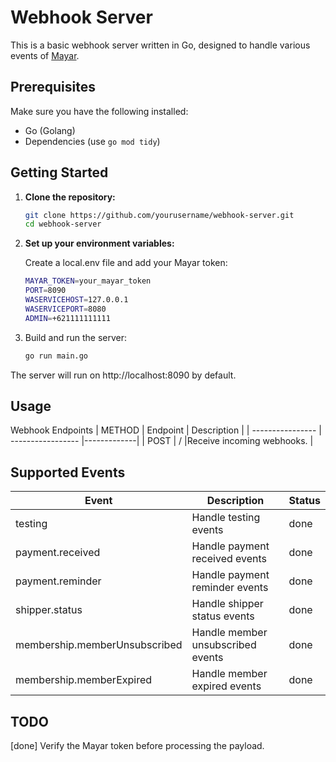 # Webhook Server

This is a basic webhook server written in Go, designed to handle various events of [Mayar](https://mayar.id/).

## Prerequisites

Make sure you have the following installed:

- Go (Golang)
- Dependencies (use `go mod tidy`)

## Getting Started

1. **Clone the repository:**

   ```bash
   git clone https://github.com/yourusername/webhook-server.git
   cd webhook-server
2. **Set up your environment variables:**

   Create a local.env file and add your Mayar token:
   ```bash
   MAYAR_TOKEN=your_mayar_token
   PORT=8090
   WASERVICEHOST=127.0.0.1
   WASERVICEPORT=8080
   ADMIN=+621111111111
3. Build and run the server:
   ```bash
   go run main.go
   
The server will run on http://localhost:8090 by default.

## Usage

Webhook Endpoints
| METHOD           | Endpoint          | Description |
| ---------------- | ----------------- |-------------|
| POST             | /                 |Receive incoming webhooks. |


## Supported Events

| Event                        | Description                               | Status |
| ---------------------------- | ----------------------------------------- |--------|
| testing                      | Handle testing events                     |done    |
| payment.received             | Handle payment received events            |done    |
| payment.reminder             | Handle payment reminder events            |done    |
| shipper.status               | Handle shipper status events               |done    |
| membership.memberUnsubscribed| Handle member unsubscribed events          |done    |
| membership.memberExpired      | Handle member expired events               |done |

## TODO 
[done] Verify the Mayar token before processing the payload.




